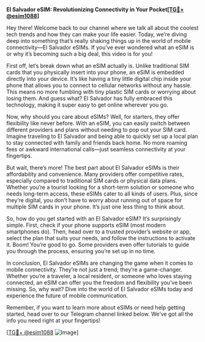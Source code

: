 **El Salvador eSIM: Revolutionizing Connectivity in Your Pocket[[TG💪+ @esim1088](https://t.me/s/esim1088)]**

Hey there! Welcome back to our channel where we talk all about the coolest tech trends and how they can make your life easier. Today, we’re diving deep into something that’s really shaking things up in the world of mobile connectivity—El Salvador eSIMs. If you’ve ever wondered what an eSIM is or why it’s becoming such a big deal, this video is for you!

First off, let’s break down what an eSIM actually is. Unlike traditional SIM cards that you physically insert into your phone, an eSIM is embedded directly into your device. It’s like having a tiny little digital chip inside your phone that allows you to connect to cellular networks without any hassle. This means no more fumbling with tiny plastic SIM cards or worrying about losing them. And guess what? El Salvador has fully embraced this technology, making it super easy to get online wherever you go.

Now, why should you care about eSIMs? Well, for starters, they offer flexibility like never before. With an eSIM, you can easily switch between different providers and plans without needing to pop out your SIM card. Imagine traveling to El Salvador and being able to quickly set up a local plan to stay connected with family and friends back home. No more roaming fees or awkward international calls—just seamless connectivity at your fingertips.

But wait, there’s more! The best part about El Salvador eSIMs is their affordability and convenience. Many providers offer competitive rates, especially compared to traditional SIM cards or physical data plans. Whether you’re a tourist looking for a short-term solution or someone who needs long-term access, these eSIMs cater to all kinds of users. Plus, since they’re digital, you don’t have to worry about running out of space for multiple SIM cards in your phone. It’s just one less thing to think about.

So, how do you get started with an El Salvador eSIM? It’s surprisingly simple. First, check if your phone supports eSIM (most modern smartphones do). Then, head over to a trusted provider’s website or app, select the plan that suits your needs, and follow the instructions to activate it. Boom! You’re good to go. Some providers even offer tutorials to guide you through the process, ensuring you’re set up in no time.

In conclusion, El Salvador eSIMs are changing the game when it comes to mobile connectivity. They’re not just a trend; they’re a game-changer. Whether you’re a traveler, a local resident, or someone who loves staying connected, an eSIM can offer you the freedom and flexibility you’ve been missing. So, why wait? Dive into the world of El Salvador eSIMs today and experience the future of mobile communication.

Remember, if you want to learn more about eSIMs or need help getting started, head over to our Telegram channel linked below. We’ve got all the info you need right at your fingertips!

[[TG💪+ @esim1088](https://t.me/s/esim1088) ![Image](https://i.postimg.cc/Y0z9fWf4/image.png)]